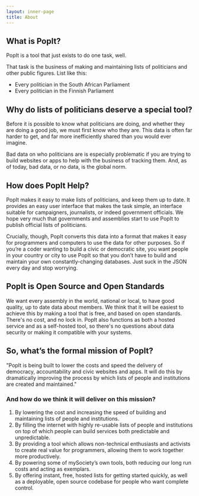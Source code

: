 ```yaml
---
layout: inner-page
title: About
---
```


<h2 id="what">What is PopIt?</h2>

PopIt is a tool that just exists to do one task, well.

That task is the business of making and maintaining lists of politicians and other public figures. List like this:

- Every politician in the South African Parliament
- Every politician in the Finnish Parliament

<h2 id="why">Why do lists of politicians deserve a special tool?</h2>

Before it is possible to know what politicians are doing, and whether they are doing a good job, we must first know who they are. This data is often far harder to get, and far more inefficiently shared than you would ever imagine.

Bad data on who politicians are is especially problematic if you are trying to build websites or apps to help with the business of tracking them. And, as of today, bad data, or no data, is the global norm. 

<h2 id="how">How does PopIt Help?</h2>

PopIt makes it easy to make lists of politicians, and keep them up to date. It provides an easy user interface that makes the task simple, an interface suitable for campaigners, journalists, or indeed government officials. We hope very much that governments and assemblies start to use PopIt to publish official lists of politicians.

Crucially, though, PopIt converts this data into a format that makes it easy for programmers and computers to use the data for other purposes. So if you’re a coder wanting to build a civic or democratic site, you want people in your country or city to use PopIt so that you don’t have to build and maintain your own constantly-changing databases. Just suck in the JSON every day and stop worrying.

<h2 id="open-source">PopIt is Open Source and Open Standards</h2>

We want every assembly in the world, national or local, to have good quality, up to date data about members. We think that it will be easiest to achieve this by making a tool that is free, and based on open standards. There's no cost, and no lock in. PopIt also functions as both a hosted service and as a self-hosted tool, so there's no questions about data security or making it compatible with your systems.


<h2 id="mission">So, what’s the formal mission of PopIt?</h2>

"PopIt is being built to lower the costs and speed the delivery of democracy, accountability and civic websites and apps. It will do this by dramatically improving the process by which lists of people and institutions are created and maintained."

### And how do we think it will deliver on this mission?

1. By lowering the cost and increasing the speed of building and maintaining lists of people and institutions.
1. By filling the internet with highly re-usable lists of people and institutions on top of which people can build services both predictable and unpredictable.
1. By providing a tool which allows non-technical enthusiasts and activists to create real value for programmers, allowing them to work together more productively.
1. By powering some of mySociety’s own tools, both reducing our long run costs and acting as exemplars.
1. By offering instant, free, hosted lists for getting started quickly, as well as  a deployable, open source codebase for people who want complete control.
